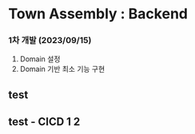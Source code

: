 # Town Assembly : Backend
### 1차 개발 (2023/09/15)
1. Domain 설정
2. Domain 기반 최소 기능 구현
## test
## test - CICD 1 2